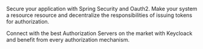 Secure your application with Spring Security and Oauth2. Make your system a resource resource and decentralize the responsibilities of issuing tokens for authorization.

Connect with the best Authorization Servers on the market with Keycloack and benefit from every authorization mechanism.